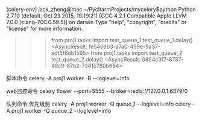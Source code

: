 (celery-env) jack_zheng@mac ~/PycharmProjects/mycelery$python
Python 2.7.10 (default, Oct 23 2015, 19:19:21)
[GCC 4.2.1 Compatible Apple LLVM 7.0.0 (clang-700.0.59.5)] on darwin
Type "help", "copyright", "credits" or "license" for more information.
>>> from proj1.tasks import test_queue_1
>>> test_queue_1.delay()
<AsyncResult: fe546db3-a7a0-499e-9a37-adf5f6db1595>
>>> from proj1.tasks import test_queue_2
>>> test_queue_2.delay()
<AsyncResult: 0864c3f7-8787-48c9-87b2-7241e780b664>


脚本命令  celery -A proj1 worker -B --loglevel=info

web监控命令   celery flower --port=5555 --broker=redis://127.0.0.1:6379/0

队列命令,优先级别
celery -A proj1 worker -Q queue_1 --loglevel=info
celery -A proj1 worker -Q queue_2 --loglevel=info
